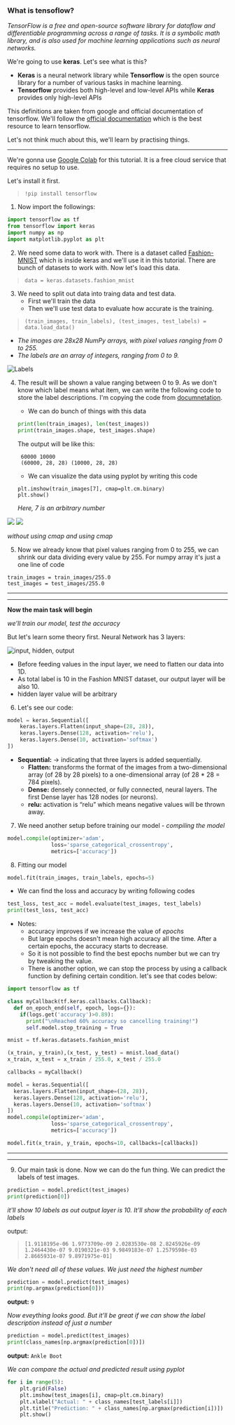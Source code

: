 <!-- Tensorflow basics -->

### What is tensoflow?

_TensorFlow is a free and open-source software library for dataflow and differentiable programming across a range of tasks. It is a symbolic math library, and is also used for machine learning applications such as neural networks._

We're going to use **keras**. Let's see what is this?

- **Keras** is a neural network library while **Tensorflow** is the open source library for a number of various tasks in machine learning.
- **Tensorflow** provides both high-level and low-level APIs while **Keras** provides only high-level APIs

This definitions are taken from google and official documentation of tensorflow. We'll follow the [official documentation](https://www.tensorflow.org/guide/keras "Learn keras") which is the best resource to learn tensorflow.

Let's not think much about this, we'll learn by practising things.

---

We're gonna use [Google Colab](https://colab.research.google.com/ "similar to Jupyter Notebook") for this tutorial. It is a free cloud service that requires no setup to use.

Let's install it first.

> `!pip install tensorflow`

1. Now import the followings:

```python
import tensorflow as tf
from tensorflow import keras
import numpy as np
import matplotlib.pyplot as plt
```

2. We need some data to work with. There is a dataset called [Fashion-MNIST](https://research.zalando.com/welcome/mission/research-projects/fashion-mnist/) which is inside keras and we'll use it in this tutorial. There are bunch of datasets to work with. Now let's load this data.

> `data = keras.datasets.fashion_mnist`

3. We need to split out data into traing data and test data.
   - First we'll train the data
   - Then we'll use test data to evaluate how accurate is the training.

> `(train_images, train_labels), (test_images, test_labels) = data.load_data()`

- _The images are 28x28 NumPy arrays, with pixel values ranging from 0 to 255._
- _The labels are an array of integers, ranging from 0 to 9._

![Labels](https://miro.medium.com/max/1200/1*ogbAotjStIKLG4TyLzzDtQ.png)

4. The result will be shown a value ranging between 0 to 9. As we don't know which label means what item, we can write the following code to store the label descriptions. I'm copying the code from [documnetation](https://www.tensorflow.org/tutorials/keras/classification).

   - We can do bunch of things with this data

   ```python
   print(len(train_images), len(test_images))
   print(train_images.shape, test_images.shape)
   ```

   The output will be like this:

   ```
    60000 10000
    (60000, 28, 28) (10000, 28, 28)
   ```

   - We can visualize the data using pyplot by writing this code

   ```
   plt.imshow(train_images[7], cmap=plt.cm.binary)
   plt.show()
   ```

   _Here, 7 is an arbitrary number_

![](images/fashion-1.JPG)
![](images/fashion-1cmap.JPG)

_without using cmap and using cmap_

5. Now we already know that pixel values ranging from 0 to 255, we can shrink our data dividing every value by 255. For numpy array it's just a one line of code

```
train_images = train_images/255.0
test_images = test_images/255.0
```

---

---

**Now the main task will begin**

_we'll train our model, test the accuracy_

But let's learn some theory first. Neural Network has 3 layers:

![input, hidden, output](https://i.pinimg.com/originals/f8/0e/41/f80e4134dd5af815b29abe79415d5dba.png)

- Before feeding values in the input layer, we need to flatten our data into 1D.
- As total label is 10 in the Fashion MNIST dataset, our output layer will be also 10.
- hidden layer value will be arbitrary

6. Let's see our code:

```python
model = keras.Sequential([
    keras.layers.Flatten(input_shape=(28, 28)),
    keras.layers.Dense(128, activation='relu'),
    keras.layers.Dense(10, activation='softmax')
])
```

- **Sequential:** -> indicating that three layers is added sequentially.
  - **Flatten:** transforms the format of the images from a two-dimensional array (of 28 by 28 pixels) to a one-dimensional array (of 28 \* 28 = 784 pixels).
  - **Dense:** densely connected, or fully connected, neural layers. The first Dense layer has 128 nodes (or neurons).
  - **relu:** activation is “relu” which means negative values will be thrown away.

7. We need another setup before training our model - _compiling the model_

```python
model.compile(optimizer='adam',
              loss='sparse_categorical_crossentropy',
              metrics=['accuracy'])
```

8. Fitting our model

```python
model.fit(train_images, train_labels, epochs=5)
```

- We can find the loss and accuracy by writing following codes

```python
test_loss, test_acc = model.evaluate(test_images, test_labels)
print(test_loss, test_acc)
```

- Notes:
  - accuracy improves if we increase the value of _epochs_
  - But large epochs doesn't mean high accuracy all the time. After a certain epochs, the accuracy starts to decrease.
  - So it is not possible to find the best epochs number but we can try by tweaking the value.
  - There is another option, we can stop the process by using a callback function by defining certain condition. let's see that codes below:

```python
import tensorflow as tf

class myCallback(tf.keras.callbacks.Callback):
  def on_epoch_end(self, epoch, logs={}):
    if(logs.get('accuracy')>0.89):
      print("\nReached 60% accuracy so cancelling training!")
      self.model.stop_training = True

mnist = tf.keras.datasets.fashion_mnist

(x_train, y_train),(x_test, y_test) = mnist.load_data()
x_train, x_test = x_train / 255.0, x_test / 255.0

callbacks = myCallback()

model = keras.Sequential([
  keras.layers.Flatten(input_shape=(28, 28)),
  keras.layers.Dense(128, activation='relu'),
  keras.layers.Dense(10, activation='softmax')
])
model.compile(optimizer='adam',
              loss='sparse_categorical_crossentropy',
              metrics=['accuracy'])

model.fit(x_train, y_train, epochs=10, callbacks=[callbacks])
```

---

---

9. Our main task is done. Now we can do the fun thing. We can predict the labels of test images.

```python
prediction = model.predict(test_images)
print(prediction[0])
```

_it'll show 10 labels as out output layer is 10. It'll show the probability of each labels_

output:

> `[1.9118195e-06 1.9773709e-09 2.0283530e-08 2.8245926e-09 1.2464430e-07 9.0190321e-03 9.9849183e-07 1.2579598e-03 2.8665931e-07 9.8971975e-01]`

_We don't need all of these values. We just need the highest number_

```python
prediction = model.predict(test_images)
print(np.argmax(prediction[0]))
```

**output:** `9`

_Now eveything looks good. But it'll be great if we can show the label description instead of just a number_

```python
prediction = model.predict(test_images)
print(class_names[np.argmax(prediction[0])])
```

**output:** `Ankle Boot`

_We can compare the actual and predicted result using pyplot_

```python
for i in range(5):
    plt.grid(False)
    plt.imshow(test_images[i], cmap=plt.cm.binary)
    plt.xlabel("Actual: " + class_names[test_labels[i]])
    plt.title("Prediction: " + class_names[np.argmax(prediction[i])])
    plt.show()
```
